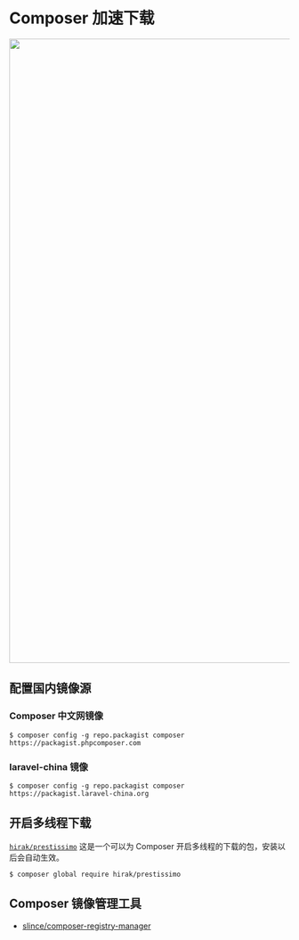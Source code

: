 # Composer 加速下载

<img width="1122" alt="" src="https://user-images.githubusercontent.com/22309277/58367647-6c074500-7f14-11e9-9a19-65346ac447f9.png">

## 配置国内镜像源

### Composer 中文网镜像

``` shell
$ composer config -g repo.packagist composer https://packagist.phpcomposer.com
```

### laravel-china 镜像

``` shell
$ composer config -g repo.packagist composer https://packagist.laravel-china.org
```

## 开启多线程下载

[`hirak/prestissimo`](https://github.com/hirak/prestissimo) 这是一个可以为 Composer 开启多线程的下载的包，安装以后会自动生效。

``` shell
$ composer global require hirak/prestissimo
```

## Composer 镜像管理工具

* [slince/composer-registry-manager](https://laravel-china.org/topics/4134/amway-composer-source-management-tool-slincecrm)

<!--stackedit_data:
eyJoaXN0b3J5IjpbOTE1NDAyNDRdfQ==
-->